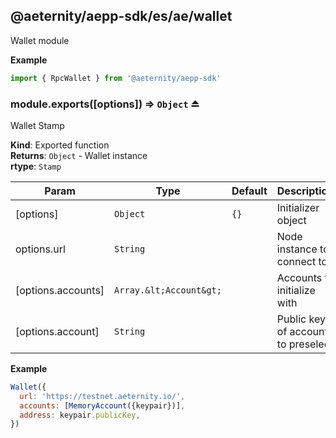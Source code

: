 <a id="module_@aeternity/aepp-sdk/es/ae/wallet"></a>

## @aeternity/aepp-sdk/es/ae/wallet
Wallet module

**Example**  
```js
import { RpcWallet } from '@aeternity/aepp-sdk'
```
<a id="exp_module_@aeternity/aepp-sdk/es/ae/wallet--module.exports"></a>

### module.exports([options]) ⇒ `Object` ⏏
Wallet Stamp

**Kind**: Exported function  
**Returns**: `Object` - Wallet instance  
**rtype**: `Stamp`

| Param | Type | Default | Description |
| --- | --- | --- | --- |
| [options] | `Object` | <code>{}</code> | Initializer object |
| options.url | `String` |  | Node instance to connect to |
| [options.accounts] | `Array.&lt;Account&gt;` |  | Accounts to initialize with |
| [options.account] | `String` |  | Public key of account to preselect |

**Example**  
```js
Wallet({
  url: 'https://testnet.aeternity.io/',
  accounts: [MemoryAccount({keypair})],
  address: keypair.publicKey,
})
```
